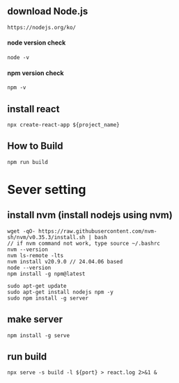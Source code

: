 ## download Node.js
    https://nodejs.org/ko/
#### node version check
    node -v
#### npm version check
    npm -v


## install react
    npx create-react-app ${project_name}

## How to Build
    npm run build

# Sever setting
## install nvm (install nodejs using nvm)
    wget -qO- https://raw.githubusercontent.com/nvm-sh/nvm/v0.35.3/install.sh | bash
    // if nvm command not work, type source ~/.bashrc
    nvm --version
    nvm ls-remote -lts
    nvm install v20.9.0 // 24.04.06 based 
    node --version
    npm install -g npm@latest

    sudo apt-get update
    sudo apt-get install nodejs npm -y
    sudo npm install -g server
    
## make server
    npm install -g serve

## run build 
    npx serve -s build -l ${port} > react.log 2>&1 &
